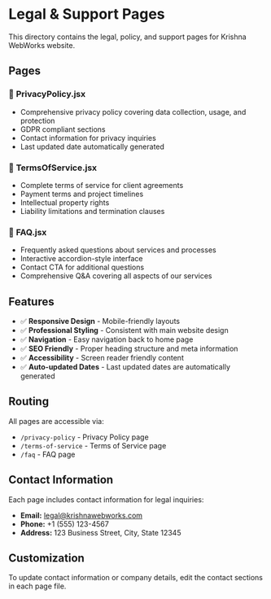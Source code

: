 # Legal & Support Pages

This directory contains the legal, policy, and support pages for Krishna WebWorks website.

## Pages

### 📄 **PrivacyPolicy.jsx**
- Comprehensive privacy policy covering data collection, usage, and protection
- GDPR compliant sections
- Contact information for privacy inquiries
- Last updated date automatically generated

### 📄 **TermsOfService.jsx**
- Complete terms of service for client agreements
- Payment terms and project timelines
- Intellectual property rights
- Liability limitations and termination clauses

### 📄 **FAQ.jsx**
- Frequently asked questions about services and processes
- Interactive accordion-style interface
- Contact CTA for additional questions
- Comprehensive Q&A covering all aspects of our services

## Features

- ✅ **Responsive Design** - Mobile-friendly layouts
- ✅ **Professional Styling** - Consistent with main website design
- ✅ **Navigation** - Easy navigation back to home page
- ✅ **SEO Friendly** - Proper heading structure and meta information
- ✅ **Accessibility** - Screen reader friendly content
- ✅ **Auto-updated Dates** - Last updated dates are automatically generated

## Routing

All pages are accessible via:
- `/privacy-policy` - Privacy Policy page
- `/terms-of-service` - Terms of Service page  
- `/faq` - FAQ page

## Contact Information

Each page includes contact information for legal inquiries:
- **Email:** legal@krishnawebworks.com
- **Phone:** +1 (555) 123-4567
- **Address:** 123 Business Street, City, State 12345

## Customization

To update contact information or company details, edit the contact sections in each page file.
